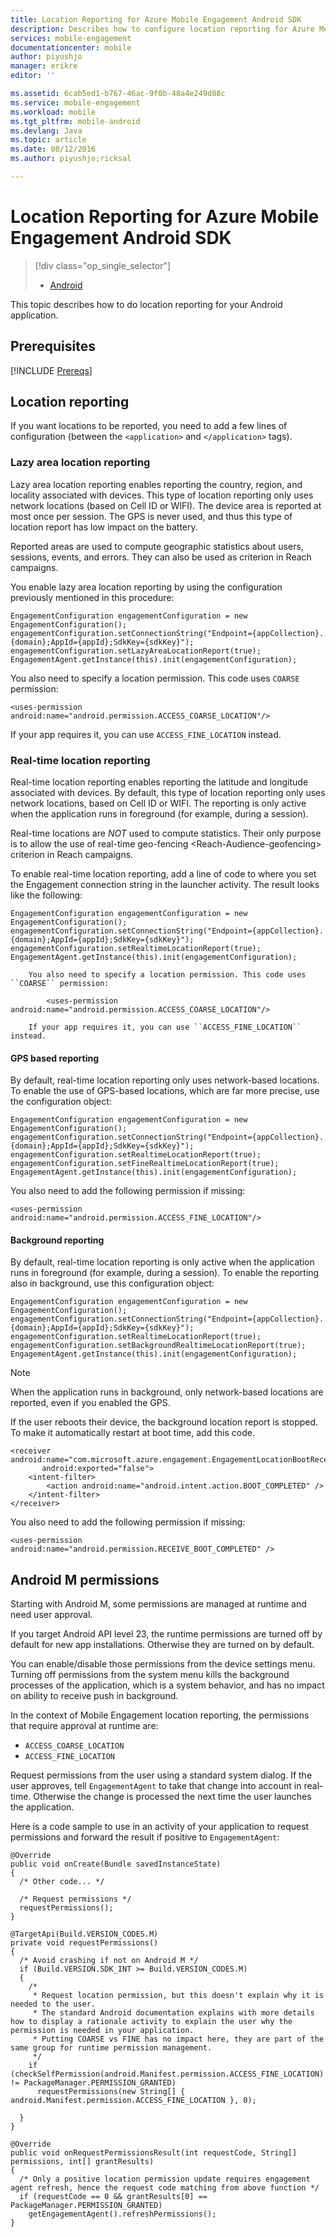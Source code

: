 ```yaml
---
title: Location Reporting for Azure Mobile Engagement Android SDK
description: Describes how to configure location reporting for Azure Mobile Engagement Android SDK
services: mobile-engagement
documentationcenter: mobile
author: piyushjo
manager: erikre
editor: ''

ms.assetid: 6cab5ed1-b767-46ac-9f0b-48a4e249d88c
ms.service: mobile-engagement
ms.workload: mobile
ms.tgt_pltfrm: mobile-android
ms.devlang: Java
ms.topic: article
ms.date: 08/12/2016
ms.author: piyushjo;ricksal

---
```

# Location Reporting for Azure Mobile Engagement Android SDK
> [!div class="op_single_selector"]
> * [Android](mobile-engagement-android-integrate-engagement.md)
> 
> 

This topic describes how to do location reporting for your Android application.

## Prerequisites
[!INCLUDE [Prereqs](../../includes/mobile-engagement-android-prereqs.md)]

## Location reporting
If you want locations to be reported, you need to add a few lines of configuration (between the `<application>` and `</application>` tags).

### Lazy area location reporting
Lazy area location reporting enables reporting the country, region, and locality associated with devices. This type of location reporting only uses network locations (based on Cell ID or WIFI). The device area is reported at most once per session. The GPS is never used, and thus this type of location report has low impact on the battery.

Reported areas are used to compute geographic statistics about users, sessions, events, and errors. They can also be used as criterion in Reach campaigns.

You enable lazy area location reporting by using the configuration previously mentioned in this procedure:

    EngagementConfiguration engagementConfiguration = new EngagementConfiguration();
    engagementConfiguration.setConnectionString("Endpoint={appCollection}.{domain};AppId={appId};SdkKey={sdkKey}");
    engagementConfiguration.setLazyAreaLocationReport(true);
    EngagementAgent.getInstance(this).init(engagementConfiguration);

You also need to specify a location permission. This code uses ``COARSE`` permission:

    <uses-permission android:name="android.permission.ACCESS_COARSE_LOCATION"/>

If your app requires it, you can use ``ACCESS_FINE_LOCATION`` instead.

### Real-time location reporting
Real-time location reporting enables reporting the latitude and longitude associated with devices. By default, this type of location reporting only uses network locations, based on Cell ID or WIFI. The reporting is only active when the application runs in foreground (for example, during a session).

Real-time locations are *NOT* used to compute statistics. Their only purpose is to allow the use of real-time
geo-fencing \<Reach-Audience-geofencing\> criterion in Reach campaigns.

To enable real-time location reporting, add a line of code to where you set the Engagement connection string in the launcher activity. The result looks like the following:

    EngagementConfiguration engagementConfiguration = new EngagementConfiguration();
    engagementConfiguration.setConnectionString("Endpoint={appCollection}.{domain};AppId={appId};SdkKey={sdkKey}");
    engagementConfiguration.setRealtimeLocationReport(true);
    EngagementAgent.getInstance(this).init(engagementConfiguration);

        You also need to specify a location permission. This code uses ``COARSE`` permission:

            <uses-permission android:name="android.permission.ACCESS_COARSE_LOCATION"/>

        If your app requires it, you can use ``ACCESS_FINE_LOCATION`` instead.

#### GPS based reporting
By default, real-time location reporting only uses network-based locations. To enable the use of GPS-based locations, which are far more precise, use the configuration object:

    EngagementConfiguration engagementConfiguration = new EngagementConfiguration();
    engagementConfiguration.setConnectionString("Endpoint={appCollection}.{domain};AppId={appId};SdkKey={sdkKey}");
    engagementConfiguration.setRealtimeLocationReport(true);
    engagementConfiguration.setFineRealtimeLocationReport(true);
    EngagementAgent.getInstance(this).init(engagementConfiguration);

You also need to add the following permission if missing:

    <uses-permission android:name="android.permission.ACCESS_FINE_LOCATION"/>

#### Background reporting
By default, real-time location reporting is only active when the application runs in foreground (for example, during a session). To enable the reporting also in background, use this configuration object:

    EngagementConfiguration engagementConfiguration = new EngagementConfiguration();
    engagementConfiguration.setConnectionString("Endpoint={appCollection}.{domain};AppId={appId};SdkKey={sdkKey}");
    engagementConfiguration.setRealtimeLocationReport(true);
    engagementConfiguration.setBackgroundRealtimeLocationReport(true);
    EngagementAgent.getInstance(this).init(engagementConfiguration);

> [!NOTE]
> When the application runs in background, only network-based locations are reported, even if you enabled the GPS.
> 
> 

If the user reboots their device, the background location report is stopped. To make it automatically restart at boot time, add this code.

    <receiver android:name="com.microsoft.azure.engagement.EngagementLocationBootReceiver"
           android:exported="false">
        <intent-filter>
            <action android:name="android.intent.action.BOOT_COMPLETED" />
        </intent-filter>
    </receiver>

You also need to add the following permission if missing:

    <uses-permission android:name="android.permission.RECEIVE_BOOT_COMPLETED" />

## Android M permissions
Starting with Android M, some permissions are managed at runtime and need user approval.

If you target Android API level 23, the runtime permissions are turned off by default for new app installations. Otherwise they are turned on by default.

You can enable/disable those permissions from the device settings menu. Turning off permissions from the system menu kills the background processes of the application, which is a system behavior, and has no impact on ability to receive push in background.

In the context of Mobile Engagement location reporting, the permissions that require approval at runtime are:

* `ACCESS_COARSE_LOCATION`
* `ACCESS_FINE_LOCATION`

Request permissions from the user using a standard system dialog. If the user approves, tell ``EngagementAgent`` to take that change into account in real-time. Otherwise the change is processed the next time the user launches the application.

Here is a code sample to use in an activity of your application to request permissions and forward the result if positive to ``EngagementAgent``:

    @Override
    public void onCreate(Bundle savedInstanceState)
    {
      /* Other code... */

      /* Request permissions */
      requestPermissions();
    }

    @TargetApi(Build.VERSION_CODES.M)
    private void requestPermissions()
    {
      /* Avoid crashing if not on Android M */
      if (Build.VERSION.SDK_INT >= Build.VERSION_CODES.M)
      {
        /*
         * Request location permission, but this doesn't explain why it is needed to the user.
         * The standard Android documentation explains with more details how to display a rationale activity to explain the user why the permission is needed in your application.
         * Putting COARSE vs FINE has no impact here, they are part of the same group for runtime permission management.
         */
        if (checkSelfPermission(android.Manifest.permission.ACCESS_FINE_LOCATION) != PackageManager.PERMISSION_GRANTED)
          requestPermissions(new String[] { android.Manifest.permission.ACCESS_FINE_LOCATION }, 0);

      }
    }

    @Override
    public void onRequestPermissionsResult(int requestCode, String[] permissions, int[] grantResults)
    {
      /* Only a positive location permission update requires engagement agent refresh, hence the request code matching from above function */
      if (requestCode == 0 && grantResults[0] == PackageManager.PERMISSION_GRANTED)
        getEngagementAgent().refreshPermissions();
    }
